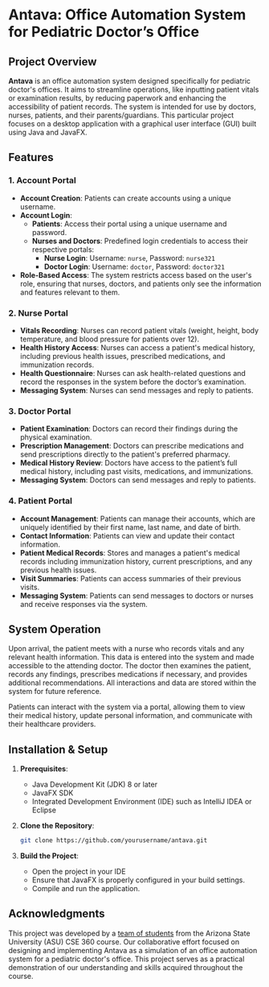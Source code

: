 # Antava: Office Automation System for Pediatric Doctor’s Office

## Project Overview
**Antava** is an office automation system designed specifically for pediatric doctor's offices. It aims to streamline operations, like inputting patient vitals or examination results, by reducing paperwork and enhancing the accessibility of patient records. The system is intended for use by doctors, nurses, patients, and their parents/guardians. This particular project focuses on a desktop application with a graphical user interface (GUI) built using Java and JavaFX.

## Features
### 1. Account Portal
- **Account Creation**: Patients can create accounts using a unique username.
- **Account Login**: 
  - **Patients**: Access their portal using a unique username and password.
  - **Nurses and Doctors**: Predefined login credentials to access their respective portals:
    - **Nurse Login**: Username: `nurse`, Password: `nurse321`
    - **Doctor Login**: Username: `doctor`, Password: `doctor321`
- **Role-Based Access**: The system restricts access based on the user's role, ensuring that nurses, doctors, and patients only see the information and features relevant to them.

### 2. Nurse Portal
- **Vitals Recording**: Nurses can record patient vitals (weight, height, body temperature, and blood pressure for patients over 12).
- **Health History Access**: Nurses can access a patient's medical history, including previous health issues, prescribed medications, and immunization records.
- **Health Questionnaire**: Nurses can ask health-related questions and record the responses in the system before the doctor’s examination.
- **Messaging System**: Nurses can send messages and reply to patients.

### 3. Doctor Portal
- **Patient Examination**: Doctors can record their findings during the physical examination.
- **Prescription Management**: Doctors can prescribe medications and send prescriptions directly to the patient's preferred pharmacy.
- **Medical History Review**: Doctors have access to the patient’s full medical history, including past visits, medications, and immunizations.
- **Messaging System**: Doctors can send messages and reply to patients.

### 4. Patient Portal
- **Account Management**: Patients can manage their accounts, which are uniquely identified by their first name, last name, and date of birth.
- **Contact Information**: Patients can view and update their contact information.
- **Patient Medical Records**: Stores and manages a patient's medical records including immunization history, current prescriptions, and any previous health issues.
- **Visit Summaries**: Patients can access summaries of their previous visits.
- **Messaging System**: Patients can send messages to doctors or nurses and receive responses via the system.


## System Operation

Upon arrival, the patient meets with a nurse who records vitals and any relevant health information. This data is entered into the system and made accessible to the attending doctor. The doctor then examines the patient, records any findings, prescribes medications if necessary, and provides additional recommendations. All interactions and data are stored within the system for future reference.

Patients can interact with the system via a portal, allowing them to view their medical history, update personal information, and communicate with their healthcare providers.

## Installation & Setup

1. **Prerequisites**:
   - Java Development Kit (JDK) 8 or later
   - JavaFX SDK
   - Integrated Development Environment (IDE) such as IntelliJ IDEA or Eclipse

2. **Clone the Repository**:
   ```bash
   git clone https://github.com/yourusername/antava.git
   ```
   
3. **Build the Project**:
   - Open the project in your IDE
   - Ensure that JavaFX is properly configured in your build settings.
   - Compile and run the application.

## Acknowledgments
This project was developed by a [team of students](https://github.com/cse360antava/Group-Project) from the Arizona State University (ASU) CSE 360 course. Our collaborative effort focused on designing and implementing Antava as a simulation of an office automation system for a pediatric doctor's office. This project serves as a practical demonstration of our understanding and skills acquired throughout the course.


